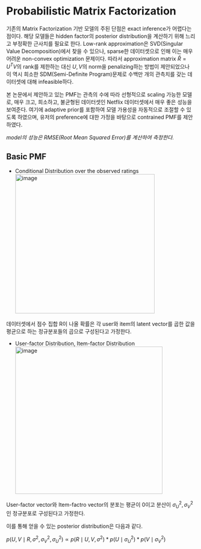 # Probabilistic Matrix Factorization
기존의 Matrix Factorization 기반 모델의 주된 단점은 exact inference가 어렵다는 점이다. 해당 모델들은 hidden factor의 posterior distribution을 계산하기 위해 느리고 부정확한 근사치를 필요로 한다. Low-rank approximation은 SVD(Singular Value Decomposition)에서 찾을 수 있으나, sparse한 데이터셋으로 인해 이는 매우 어려운 non-convex optimization 문제이다. 따라서 approximation matrix $\hat{R}=U^TV$의 rank를 제한하는 대신 $U, V$의 norm을 penalizing하는 방법이 제안되었으나 이 역시 희소한 SDM(Semi-Definite Program)문제로 수백만 개의 관측치를 갖는 데이터셋에 대해 infeasible하다.

본 논문에서 제안하고 있는 PMF는 관측의 수에 따라 선형적으로 scaling 가능한 모델로, 매우 크고, 희소하고, 불균형된 데이터셋인 Netflix 데이터셋에서 매우 좋은 성능을 보여준다. 여기에 adaptive prior를 포함하여 모델 가용성을 자동적으로 조절할 수 있도록 하였으며, 유저의 preference에 대한 가정을 바탕으로 contrained PMF를 제안하였다.

*model의 성능은 RMSE(Root Mean Squared Error)를 계산하여 측정한다.*
## Basic PMF
- Conditional Distribution over the observed ratings
  <img width="370" alt="image" src="https://github.com/hyewwn/2023-summer-internship-DSAIL/assets/74613565/98d40707-31c6-4a8c-a871-a64a0aaab51f">
  
데이터셋에서 점수 집합 R이 나올 확률은 각 user와 item의 latent vector를 곱한 값을 평균으로 하는 정규분포들의 곱으로 구성된다고 가정한다.
- User-factor Distribution, Item-factor Distribution
  <img width="391" alt="image" src="https://github.com/hyewwn/2023-summer-internship-DSAIL/assets/74613565/550b49ae-872d-4b6d-a250-921ff3a69299">

User-factor vector와 Item-factro vector의 분포는 평균이 0이고 분산이 $\sigma^{2}_{U}, \sigma^{2}_{V}$인 정규분포로 구성된다고 가정한다.

이를 통해 얻을 수 있는 posterior distribution은 다음과 같다.

$p(U,V \mid R,\sigma^{2},\sigma^{2}_{V},\sigma^{2}_{U}) \propto p(R \mid U,V,\sigma^{2})*p(U \mid \sigma^{2}_{U})*p(V \mid \sigma^{2}_{V})$



  


